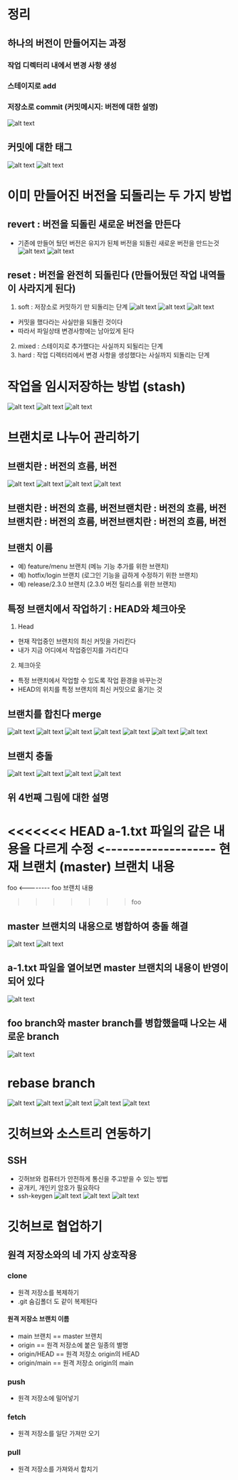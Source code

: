 # 정리

## 하나의 버전이 만들어지는 과정

### 작업 디렉터리 내에서 변경 사항 생성

### 스테이지로 add

### 저장소로 commit (커밋메시지: 버전에 대한 설명)

![alt text](image.png)

## 커밋에 대한 태그
![alt text](image-1.png)
![alt text](image-2.png)


# 이미 만들어진 버전을 되돌리는 두 가지 방법

## revert : 버전을 되돌린 새로운 버전을 만든다
- 기존에 만들어 뒀던 버전은 유지가 된체 버전을 되돌린 새로운 버전을 만드는것
![alt text](image-3.png)
![alt text](image-4.png)

## reset : 버전을 완전히 되돌린다 (만들어뒀던 작업 내역들이 사라지게 된다)
1. soft : 저장소로 커밋하기 만 되돌리는 단계
![alt text](image-5.png)
![alt text](image-6.png)
![alt text](image-7.png)
- 커밋을 했다라는 사실만을 되돌린 것이다
-  따라서 파일상태 변경사항에는 남아있게 된다

2. mixed : 스테이지로 추가했다는 사실까지 되될리는 단계
3. hard : 작업 디렉터리에서 변경 사항을 생성했다는 사실까지 되돌리는 단계

# 작업을 임시저장하는 방법 (stash)
![alt text](image-8.png)
![alt text](image-9.png)
![alt text](image-10.png)

# 브랜치로 나누어 관리하기
## 브랜치란 : 버전의 흐름, 버전
![alt text](image-12.png)
![alt text](image-13.png)
![alt text](image-14.png)
![alt text](image-15.png)
## 브랜치란 : 버전의 흐름, 버전브랜치란 : 버전의 흐름, 버전브랜치란 : 버전의 흐름, 버전브랜치란 : 버전의 흐름, 버전

## 브랜치 이름
- 예) feature/menu 브랜치 (메뉴 기능 추가를 위한 브랜치)
- 예) hotfix/login 브랜치 (로그인 기능을 급하게 수정하기 위한 브랜치)
- 예) release/2.3.0 브랜치 (2.3.0 버전 릴리스를 위한 브랜치)

## 특정 브랜치에서 작업하기 : HEAD와 체크아웃
1. Head
+ 현재 작업중인 브랜치의 최신 커밋을 가리킨다
+ 내가 지금 어디에서 작업중인지를 가리킨다

2. 체크아웃
+ 특정 브랜치에서 작업할 수 있도록 작업 환경을 바꾸는것
+ HEAD의 위치를 특정 브랜치의 최신 커밋으로 옮기는 것

## 브랜치를 합친다 merge
![alt text](image-16.png)
![alt text](image-17.png)
![alt text](image-18.png)
![alt text](image-19.png)
![alt text](image-20.png)
![alt text](image-21.png)
![alt text](image-22.png)

## 브랜치 충돌 
![alt text](image-23.png)
![alt text](image-24.png)
![alt text](image-25.png)
![alt text](image-26.png)
## 위 4번째 그림에 대한 설명
<<<<<<< HEAD
a-1.txt 파일의 같은 내용을 다르게 수정 <-------------------  현재 브랜치 (master) 브랜치 내용
=======
foo  <-------- foo 브랜치 내용
>>>>>>> foo

## master 브랜치의 내용으로 병합하여 충돌 해결
![alt text](image-27.png)
![alt text](image-28.png)

## a-1.txt 파일을 열어보면 master 브랜치의 내용이 반영이 되어 있다
![alt text](image-29.png)

## foo branch와 master branch를 병합했을때 나오는 새로운 branch
![alt text](image-30.png)

# rebase branch
![alt text](image-31.png)
![alt text](image-32.png)
![alt text](image-33.png)
![alt text](image-34.png)
![alt text](image-35.png)

# 깃허브와 소스트리 연동하기
## SSH
+ 깃허브와 컴퓨터가 안전하게 통신을 주고받을 수 있는 방법
+ 공개키, 개인키 암호가 필요하다
+ ssh-keygen
![alt text](image-36.png)
![alt text](image-38.png)
![alt text](image-39.png)

# 깃허브로 협업하기
## 원격 저장소와의 네 가지 상호작용

### clone
+ 원격 저장소를 복제하기
+ .git 숨김폴더 도 같이 복제된다

#### 원격 저장소 브랜치 이름
+ main 브랜치 == master 브랜치
+ origin == 원격 저장소에 붙은 일종의 별명
+ origin/HEAD == 원격 저장소 origin의 HEAD
+ origin/main == 원격 저장소 origin의 main

### push
+ 원격 저장소에 밀어넣기

### fetch
+ 원격 저장소를 일단 가져만 오기

### pull
+ 원격 저장소를 가져와서 합치기